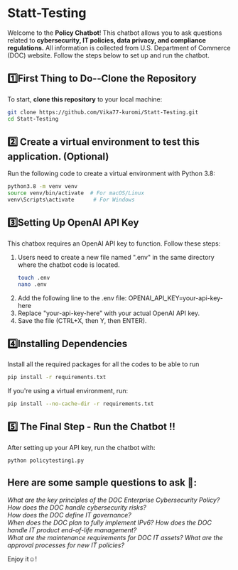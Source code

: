 # Statt-Testing
Welcome to the **Policy Chatbot**! This chatbot allows you to ask questions related to **cybersecurity, IT policies, data privacy, and compliance regulations.** All information is collected from U.S. Department of Commerce (DOC) website. Follow the steps below to set up and run the chatbot.

## 1️⃣First Thing to Do--Clone the Repository
To start, **clone this repository** to your local machine:
```bash
git clone https://github.com/Vika77-kuromi/Statt-Testing.git
cd Statt-Testing
```

## 2️⃣ Create a virtual environment to test this application. (Optional)
Run the following code to create a virtual environment with Python 3.8:
```bash
python3.8 -m venv venv 
source venv/bin/activate  # For macOS/Linux
venv\Scripts\activate      # For Windows
```

## 3️⃣Setting Up OpenAI API Key
This chatbox requires an OpenAI API key to function. Follow these steps:

1. Users need to create a new file named ".env" in the same directory where the chatbot code is located.
   ```bash
   touch .env
   nano .env
   ```
2. Add the following line to the .env file:
   OPENAI_API_KEY=your-api-key-here
3. Replace "your-api-key-here" with your actual OpenAI API key.
4. Save the file (CTRL+X, then Y, then ENTER).

## 4️⃣Installing Dependencies
Install all the required packages for all the codes to be able to run
```bash
pip install -r requirements.txt
```
If you're using a virtual environment, run:
```bash
pip install --no-cache-dir -r requirements.txt
```

## 5️⃣ The Final Step - Run the Chatbot !!
After setting up your API key, run the chatbot with:
   ```bash
   python policytesting1.py
   ```

## Here are some sample questions to ask 👀:
*What are the key principles of the DOC Enterprise Cybersecurity Policy?*  
*How does the DOC handle cybersecurity risks?*  
*How does the DOC define IT governance?*  
*When does the DOC plan to fully implement IPv6?* 
*How does the DOC handle IT product end-of-life management?*  
*What are the maintenance requirements for DOC IT assets?* 
*What are the approval processes for new IT policies?*

Enjoy it☺️!


